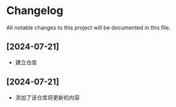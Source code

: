 # Changelog
All notable changes to this project will be documented in this file.
## [2024-07-21]
- 建立仓库

## [2024-07-21]
- 添加了该仓库将更新的内容

